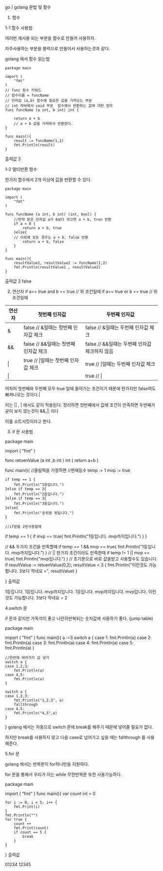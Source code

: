 go / golang 문법 및 함수

1. 함수

 

 

1-1 함수 사용법

여러번 재사용 되는 부분을 함수로 만들어 사용하자.

자주사용하는 부분을 블럭으로 만들어서 사용하는것과 같다.

golang 에서  함수 읽는법

```golang
package main

import (
	"fmt"
)
// func 함수 키워드 
// 함수이름 = funcName
// 인자값 (a,b) 함수에 필요한 값을 가져오는 부분
// int 자바에서 void 부분  함수에서 반환하는 값에 대한 정의
func funcName (a int, b int) int {

    return a + b
    // a + b 값을 가져와서 반환한다.
}

func main(){
    result := funcName(1,2)
    fmt.Println(result)
}

```
출력값 3

 

1-2 멀티반환 함수

한가지 함수에서 2개 이상에 값을 반환할 수 있다.
```golang
package main

import (
	"fmt"
)

func funcName (a int, b int) (int, bool) {
	//만약 받은 인자값 a가 0보다 작으면 a + b, trun 반환
	if a < 0 {
    	return a + b, true
    }else{
    // 이외에 모든 경우는 a + b, false 반환
    	return a + b, false
    }
}

func main(){
	resultValue1, resultValue2 := funcName(1,2)
    fmt.Println(resultValue1 , resultValue2)
}

```
출력값 3 false

 

 

2. 연산자 
if a== true and b == true  // 위 조건일때 
if a== true or b == true  // 위 조건일때 

|연산자 |	첫번째 인자값 | 두번째 인자값 |
|---|---|---|
|&	|false // &일때는 첫번째 인자값 체크	|false // &일때는 두번째 인자값 체크|
|&&	|false // &&일때는 첫번째 인자값 체크	|false // &&일때는 두번째 인자값 체크하지 않음|
| \|	|true // \|일때는 첫번째 인자값 체크	|true  // \|일때는 두번째 인자값 체크|
| \||	|true // \||일때는 첫번째 인자값 체크	|true  // \||일때는 두번째 인자값 체크 체크하지 않음|
어차피 첫번째와 두번째 모두 true 일때 들어가는 조건이기 때문에 한가지만 false여도 빠져나오는 것이다.\|

이는 \|| , \| 에서도 같이 적용된다. 정리하면 첫번째에서 값에 조건이 만족하면 두번째거 굳이 보지 않는것이 &&,\|| 이다

이를 쇼트서킷이라고 한다.

 

 

3. if 문 사용법

package main

import (
	"fmt"
)

func retuenValue (a int ,b int ) int {
	return a+b
}

func main(){
	//올림픽을 가정하면
	//현재등수
	temp := 1
	mvp := true

	if temp == 1 {
		fmt.Println("1등입니다.")
	}else if temp == 2{
		fmt.Println("2등입니다.")
	}else if temp == 3{
		fmt.Println("3등입니다.")
	}else{
		fmt.Println("순위권 밖입니다.")
	}
	
	//if문을 2번사용할때 
   if temp == 1 {
	   if mvp == true{
		fmt.Println("1등입니다. mvp까지입니다.")
	   }
   }

   // && 두가지 조건을 만족할때
   if temp == 1 && mvp == true{
	fmt.Println("1등입니다. mvp까지입니다.")
   }
   // || 한가지 조건이라도 만족한때
   if temp != 1 || mvp == true{
	fmt.Println("mvp입니다.")
   }
   // 초기문으로 바로 값을받고 사용할수도 있습니다.
   if resultValue := retuenValue(0,2); resultValue < 3 {
	   fmt.Println("이런것도 가능합니다. 3보다 작네요 =", resultValue)
   }

}
출력값 

1등입니다.
1등입니다. mvp까지입니다.
1등입니다. mvp까지입니다.
mvp입니다.
이런것도 가능합니다. 3보다 작네요 = 2

 

4.switch 문

if 문과 같지만 가독석이 좋고 나란히반복되는 숫자값에 사용하기 좋다. (jump table)

package main

import (
	"fmt"
)
func main(){
	a :=3
	switch a {
	case 1:
		fmt.Println(a)
	case 2:
		fmt.Println(a)
	case 3:
		fmt.Println(a)
	case 4:
		fmt.Println(a)
	case 5:
		fmt.Println(a)
	}

	//한번에 여러가지 값 넣기
	switch a {
	case 1,2,3:
		fmt.Println(a)
	case 4,5:
		fmt.Println(a)
	}

	switch a {
	case 1,2,3:
		fmt.Println("1,2,3", a)
		fallthrough
	case 4,5:
		fmt.Println("4,5",a)
	}


}
golang 에서는 자동으로 switch 문에 break를 해주기 때문에 넣어줄 필요가 없다.

하지만 break를 사용하지 않고 다음 case로 넘어가고 싶을 때는 fallthrough 를 사용해준다.

 

5.for 문

golang 에서는 반복문이 for하나만을 지원하다.

for 문을 통해서 우리가 아는 while 무한반복문 또한 사용가능하다.

package main

import (
	"fmt"
)
func main(){
	var count int = 0

	for i := 0; i < 5; i++ {
		fmt.Print(i)
	}
	fmt.Println("")
	for true {
		count ++
		fmt.Print(count)
		if count == 5 {
			break
		}
	}
}
출력값

01234
12345
